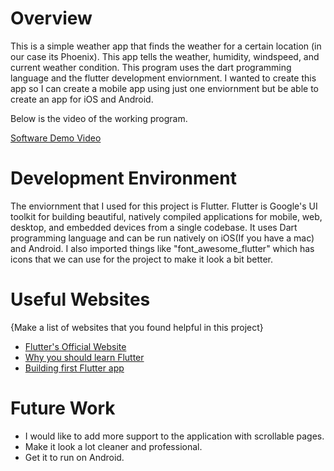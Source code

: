 # Overview

This is a simple weather app that finds the weather for a certain location (in our case its Phoenix). This app tells the weather, humidity, windspeed, and current weather condition. This program uses the dart programming language and the flutter development enviornment. I wanted to create this app so I can create a mobile app using just one enviornment but be able to create an app for iOS and Android.

Below is the video of the working program.

[Software Demo Video](http://youtube.link.goes.here)

# Development Environment

The enviornment that I used for this project is Flutter. Flutter is Google's UI toolkit for building beautiful, natively compiled applications for mobile, web, desktop, and embedded devices from a single codebase. It uses Dart programming language and can be run natively on iOS(If you have a mac) and Android. I also imported things like "font_awesome_flutter" which has icons that we can use for the project to make it look a bit better.

# Useful Websites

{Make a list of websites that you found helpful in this project}
* [Flutter's Official Website](https://flutter.dev/?gclid=Cj0KCQiAsqOMBhDFARIsAFBTN3c-CXI6Q9-PJsesqEq1XGJiKrPF7Ljwh10WxfEzS1CX9c8iWjWQEGQaAvJ7EALw_wcB&gclsrc=aw.ds)
* [Why you should learn Flutter](https://www.freecodecamp.org/news/what-is-flutter-and-why-you-should-learn-it-in-2020/)
* [Building first Flutter app](https://flutter.dev/docs/get-started/codelab)

# Future Work

* I would like to add more support to the application with scrollable pages.
* Make it look a lot cleaner and professional.
* Get it to run on Android.